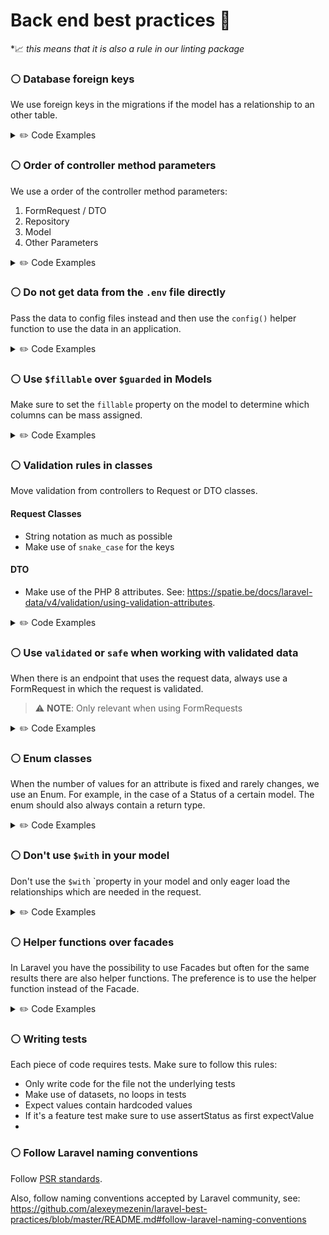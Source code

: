# Back end best practices 🤝

&ast;📈 _this means that it is also a rule in our linting package_

### ⚪ Database foreign keys
We use foreign keys in the migrations if the model has a relationship to an other table.

<details>
  <summary>✏️ Code Examples</summary>

  ```php
  👎 BAD
  Schema::table('layouts', function (Blueprint $table): void {
      $table->unsignedBigInteger('author_id');
  });
  ```

  ```php
  👍 GOOD
  Schema::table('layouts', function (Blueprint $table): void {
      $table->foreignIdFor(User::class, 'author_id')->constrained();
  });
  ```
</details>

### ⚪ Order of controller method parameters
We use a order of the controller method parameters:
1. FormRequest / DTO
2. Repository
3. Model
4. Other Parameters

<details>
  <summary>✏️ Code Examples</summary>

  ```php
  👎 BAD
  public function update(Job $job, JobData $data): Resource
  {
     //
  }

  // OR:

  public function update(Job $job, UpdateJobRequest $request): Resource
  {
     //
  }

  // OR:

  public function update(FloorRepository $repository, IndexRequest $request, Establishment $establishment): Resource
  {
     $repository->findFloorsByEstablishment($establishment, $request);
  }

  ```

  ```php
  👍 GOOD
  public function update(JobData $data, Job $job): Resource
  {
     //
  }

  // OR:

  public function update(UpdateJobRequest $request, Job $job): Resource
  {
     //
  }

  // OR:

  public function update(IndexRequest $request, FloorRepository $repository, Establishment $establishment): Resource
  {
     $repository->findFloorsByEstablishment($establishment, $request);
  }
  ```
</details>

### ⚪ Do not get data from the `.env` file directly

Pass the data to config files instead and then use the `config()` helper function to use the data in an application.

<details>
  <summary>✏️ Code Examples</summary>

  ```php
  👎 BAD
  $apiKey = env('API_KEY');
  ```

  ```php
  👍 GOOD
  // config/api.php
  'key' => env('API_KEY'),

  // Use the data
  $apiKey = config('api.key');
  ```
</details>

### ⚪ Use `$fillable` over `$guarded` in Models
Make sure to set the `fillable` property on the model to determine which columns can be mass assigned.

<details>
  <summary>✏️ Code Examples</summary>

  ```php
  👎 BAD
  /** @var array<int, string> */
  protected $guarded = [
    'id'
  ];
  ```

  ```php
  👍 GOOD
  /** @var array<int, string> */
  protected $fillable = [
    'name', 'description'
  ];
  ```
</details>

### ⚪ Validation rules in classes

Move validation from controllers to Request or DTO classes.

#### Request Classes
- String notation as much as possible
- Make use of `snake_case` for the keys

#### DTO
- Make use of the PHP 8 attributes. See: https://spatie.be/docs/laravel-data/v4/validation/using-validation-attributes.

<details>
  <summary>✏️ Code Examples</summary>

  ```php
  👎 BAD
  public function store(Request $request)
  {
      $request->validate([
          'title' => 'required|unique:posts|max:255',
          'body' => 'required',
          'publish_at' => 'nullable|date',
      ]);

      ...
  }
  ```

  ```php
  👍 GOOD
  public function store(PostRequest $request)
  {
      ...
  }

  class PostRequest extends Request
  {
      public function rules(): array
      {
          return [
              'title' => 'required|unique:posts|max:255',
              'body' => 'required',
              'publish_at' => 'nullable|date',
          ];
      }
  }

  // OR:

  public function store(PostData $data)
  {
      ...
  }

  use Spatie\LaravelData\Data;

  class PostData extends Data
  {
      public function __construct(
          #[Unique('posts', ignore: new RouteParameterReference('post', 'title'))]
          public string $title,
          public string $body,
          #[After('now')]
          public string|Carbon $publishAt,
      ) {
      }


      public function rules(): array
      {
          return [
              'title' => 'required|unique:posts|max:255',
              'body' => 'required',
              'publish_at' => 'nullable|date',
          ];
      }
  }
  ```
</details>


### ⚪ Use `validated` or `safe` when working with validated data

When there is an endpoint that uses the request data, always use a FormRequest in which the request is validated.

> ⚠️ **NOTE**: Only relevant when using FormRequests

<details>
  <summary>✏️ Code Examples</summary>

  ```php
  👎 BAD
  public function store(StorePostRequest $request)
  {
      $data = $request->get('name', 'email');
  }
  ```

  ```php
  👍 GOOD
  public function store(StorePostRequest $request)
  {
      // Retrieve the validated input data...
      $validated = $request->validated();

      // Retrieve a portion of the validated input data...
      $validated = $request->safe()->only(['name', 'email']);
      $validated = $request->safe()->except(['name', 'email']);
  }
  ```
</details>

### ⚪ Enum classes

When the number of values for an attribute is fixed and rarely changes, we use an Enum. For example, in the case of a Status of a certain model. The enum should also always contain a return type.

<details>
  <summary>✏️ Code Examples</summary>

  ```php
  👎 BAD
  if ($device->state === 'stand-by') {
    //
  }
  ```

  ```php
  👍 GOOD

  enum DeviceState : string
  {
    case STAND_BY = 'stand-by';
    case ON = 'on';
    case OFF = 'off';
  }

  class Device extends Model {
    protected $casts = [
      'type' => DeviceType::class,
    ];
  }

  if ($device->state === DeviceState::STAND_BY) {
    //
  }
  ```
</details>

### ⚪ Don't use `$with` in your model
Don't use the `$with` `property in your model and only eager load the relationships which are needed in the request.

<details>
  <summary>✏️ Code Examples</summary>

  ```php
  👎 BAD
  class Layout extends Model {
    protected $with = [
      'widgets'
    ];
  }
  ```

  ```php
  👍 GOOD
  class Layout extends Model {
    //
  }

  $layouts = Layout::with('widgets')->get();
  ```
</details>

### ⚪ Helper functions over facades

In Laravel you have the possibility to use Facades but often for the same results there are also helper functions. The preference is to use the helper function instead of the Facade.

<details>
  <summary>✏️ Code Examples</summary>

  ```php
  👎 BAD
  public function login() : User {
    $user = Auth::user();

    return $user;
  }
  ```

  ```php
  👍 GOOD
  public function login() : User {
    $user = auth()->user();

    return $user;
  }
  ```
</details>

### ⚪ Writing tests

Each piece of code requires tests. Make sure to follow this rules:
- Only write code for the file not the underlying tests
- Make use of datasets, no loops in tests
- Expect values contain hardcoded values
- If it's a feature test make sure to use assertStatus as first expectValue
-

### ⚪ Follow Laravel naming conventions

Follow [PSR standards](https://www.php-fig.org/psr/psr-12/).

Also, follow naming conventions accepted by Laravel community, see:
https://github.com/alexeymezenin/laravel-best-practices/blob/master/README.md#follow-laravel-naming-conventions

